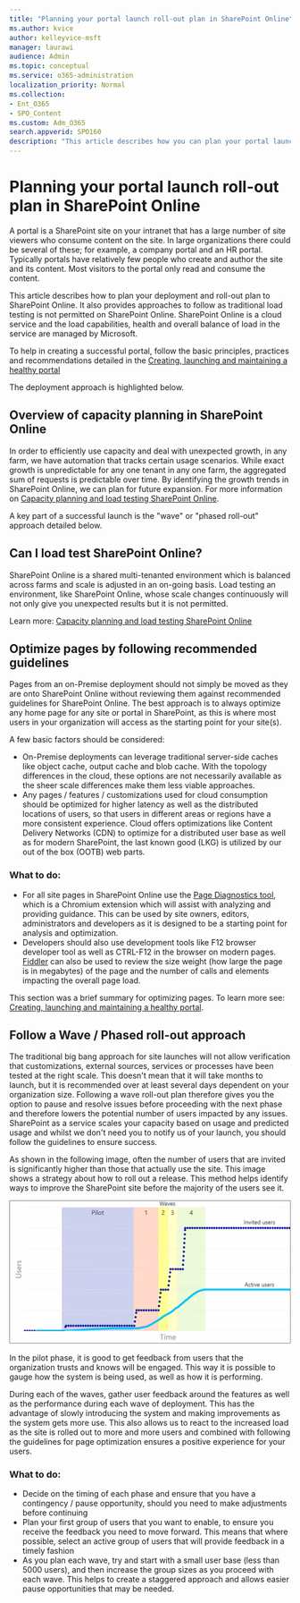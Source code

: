 ```yaml
---
title: "Planning your portal launch roll-out plan in SharePoint Online"
ms.author: kvice
author: kelleyvice-msft
manager: laurawi
audience: Admin
ms.topic: conceptual
ms.service: o365-administration
localization_priority: Normal
ms.collection: 
- Ent_O365
- SPO_Content
ms.custom: Adm_O365
search.appverid: SPO160
description: "This article describes how you can plan your portal launch in SharePoint Online and what steps to take for a successful launch"
---
```


# Planning your portal launch roll-out plan in SharePoint Online

A portal is a SharePoint site on your intranet that has a large number of site viewers who consume content on the site. In large organizations there could be several of these; for example, a company portal and an HR portal. Typically portals have relatively few people who create and author the site and its content. Most visitors to the portal only read and consume the content.

This article describes how to plan your deployment and roll-out plan to SharePoint Online. It also provides approaches to follow as traditional load testing is not permitted on SharePoint Online. SharePoint Online is a cloud service and the load capabilities, health and overall balance of load in the service are managed by Microsoft.

To help in creating a successful portal, follow the basic principles, practices and recommendations detailed in the [Creating, launching and maintaining a healthy portal](https://go.microsoft.com/fwlink/?linkid=2105838) 

The deployment approach is highlighted below.

## Overview of capacity planning in SharePoint Online
In order to efficiently use capacity and deal with unexpected growth, in any farm, we have automation that tracks certain usage scenarios. While exact growth is unpredictable for any one tenant in any one farm, the aggregated sum of requests is predictable over time. By identifying the growth trends in SharePoint Online, we can plan for future expansion. For more information on [Capacity planning and load testing SharePoint Online](https://docs.microsoft.com/office365/enterprise/capacity-planning-and-load-testing-sharepoint-online).

A key part of a successful launch is the "wave" or "phased roll-out" approach detailed below. 

## Can I load test SharePoint Online?
SharePoint Online is a shared multi-tenanted environment which is balanced across farms and scale is adjusted in an on-going basis. Load testing an environment, like SharePoint Online, whose scale changes continuously will not only  give you unexpected results but it is not permitted. 

Learn more:  [Capacity planning and load testing SharePoint Online](https://docs.microsoft.com/office365/enterprise/capacity-planning-and-load-testing-sharepoint-online)

## Optimize pages by following recommended guidelines
Pages from an on-Premise deployment should not simply be moved as they are onto SharePoint Online without reviewing them against recommended guidelines for SharePoint Online. The best approach is to always optimize any home page for any site or portal in SharePoint, as this is where most users in your organization will access as the starting point for your site(s).

A few basic factors should be considered:
- On-Premise deployments can leverage traditional server-side caches like object cache, output cache and blob cache. With the topology differences in the cloud, these options are not necessarily available as the sheer scale differences make them less viable approaches.
- Any pages / features / customizations used for cloud consumption should be optimized for higher latency as well as the distributed locations of users, so that users in different areas or regions have a more consistent experience. Cloud offers optimizations like Content Delivery Networks (CDN) to optimize for a distributed user base as well as for modern SharePoint, the last known good (LKG) is utilized by our out of the box (OOTB) web parts.

### What to do:
 - For all site pages in SharePoint Online use the [Page Diagnostics tool](https://aka.ms/perftool), which is a Chromium extension which will assist with analyzing and providing guidance. This can be used by site owners, editors, administrators and developers as it is designed to be a starting point for analysis and optimization.
 - Developers should also use development tools like F12 browser developer tool as well as CTRL-F12 in the browser on modern pages. [Fiddler](https://www.telerik.com/download/fiddler) can also be used to review the size weight (how large the page is in megabytes) of the page and the number of calls and elements impacting the overall page load. 

This section was a brief summary for optimizing pages.  To learn more see:  [Creating, launching and maintaining a healthy portal](https://go.microsoft.com/fwlink/?linkid=2105838).

## Follow a Wave / Phased roll-out approach
The traditional big bang approach for site launches will not allow verification that customizations, external sources, services or processes have been tested at the right scale. This doesn't mean that it will take months to launch, but it is recommended over at least several days dependent on your organization size. Following a wave roll-out plan therefore gives you the option to pause and resolve issues before proceeding with the next phase and therefore lowers the potential number of users impacted by any issues. SharePoint as a service scales your capacity based on usage and predicted usage and whilst we don't need you to notify us of your launch, you should follow the guidelines to ensure success.
  
As shown in the following image, often the number of users that are invited is significantly higher than those that actually use the site. This image shows a strategy about how to roll out a release. This method helps identify ways to improve the SharePoint site before the majority of the users see it.
  
![Graph showing invited and active users](media/0bc14a20-9420-4986-b9b9-fbcd2c6e0fb9.png)
  
In the pilot phase, it is good to get feedback from users that the organization trusts and knows will be engaged. This way it is possible to gauge how the system is being used, as well as how it is performing.
  
During each of the waves, gather user feedback around the features as well as the performance during each wave of deployment. This has the advantage of slowly introducing the system and making improvements as the system gets more use. This also allows us to react to the increased load as the site is rolled out to more and more users and combined with following the guidelines for page optimization ensures a positive experience for your users.

### What to do:
- Decide on the timing of each phase and ensure that you have a contingency / pause opportunity, should you need to make adjustments before continuing
- Plan your first group of users that you want to enable, to ensure you receive the feedback you need to move forward. This means that where possible, select an active group of users that will provide feedback in a timely fashion
- As you plan each wave, try and start with a small user base (less than 5000 users), and then increase the group sizes as you proceed with each wave. This helps to create a staggered approach and allows easier pause opportunities that may be needed.

